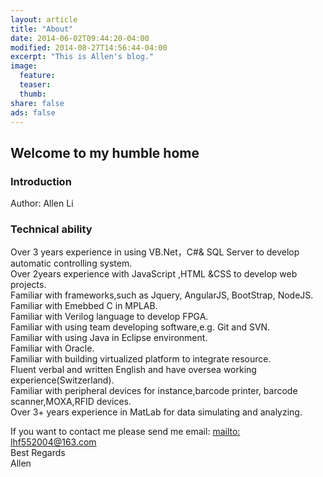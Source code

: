 ```yaml
---
layout: article
title: "About"
date: 2014-06-02T09:44:20-04:00
modified: 2014-08-27T14:56:44-04:00
excerpt: "This is Allen's blog."
image:
  feature:
  teaser:
  thumb:
share: false
ads: false
---
```


## Welcome to my humble home

### Introduction

Author: Allen Li <br/>

### Technical ability

Over 3 years experience in using VB.Net，C#& SQL Server to develop automatic controlling system. <br/>
Over 2years experience with JavaScript ,HTML &CSS to develop web projects.<br/>
Familiar with frameworks,such as Jquery, AngularJS, BootStrap, NodeJS. <br/>
Familiar with Emebbed C in MPLAB. <br/>
Familiar with Verilog language to develop FPGA. <br/>
Familiar with using team developing software,e.g. Git and SVN. <br/>
Familiar with using Java in Eclipse environment. <br/>
Familiar with Oracle. <br/>
Familiar with building virtualized platform to integrate resource. <br/>
Fluent verbal and written English and have oversea working experience(Switzerland). <br/>
Familiar with peripheral devices for instance,barcode printer, barcode scanner,MOXA,RFID devices. <br/>
Over 3+ years experience in MatLab for data simulating and analyzing. <br/>

If you want to contact me please send me email: [mailto: lhf552004@163.com](lhf552004@163.com) <br/>
           Best Regards <br/>
           Allen